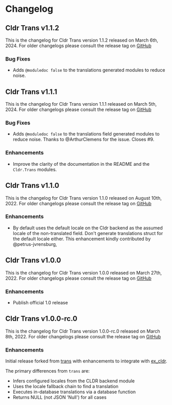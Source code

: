# Changelog

## Cldr Trans v1.1.2

This is the changelog for Cldr Trans version 1.1.2 released on March 6th, 2024.  For older changelogs please consult the release tag on [GitHub](https://github.com/elixir-cldr/cldr_trans/tags)

### Bug Fixes

* Adds `@moduledoc false` to the translations generated modules to reduce noise.

## Cldr Trans v1.1.1

This is the changelog for Cldr Trans version 1.1.1 released on March 5th, 2024.  For older changelogs please consult the release tag on [GitHub](https://github.com/elixir-cldr/cldr_trans/tags)

### Bug Fixes

* Adds `@moduledoc false` to the translations field generated modules to reduce noise. Thanks to @ArthurClemens for the issue. Closes #9.

### Enhancements

* Improve the clarity of the documentation in the README and the `Cldr.Trans` modules.

## Cldr Trans v1.1.0

This is the changelog for Cldr Trans version 1.1.0 released on August 10th, 2022.  For older changelogs please consult the release tag on [GitHub](https://github.com/elixir-cldr/cldr_trans/tags)

### Enhancements

* By default uses the default locale on the Cldr backend as the assumed locale of the non-translated field. Don't generate translations struct for the default locale either. This enhancement kindly contributed by @petrus-jvrensburg,

## Cldr Trans v1.0.0

This is the changelog for Cldr Trans version 1.0.0 released on March 27th, 2022.  For older changelogs please consult the release tag on [GitHub](https://github.com/elixir-cldr/cldr_trans/tags)

### Enhancements

* Publish official 1.0 release

## Cldr Trans v1.0.0-rc.0

This is the changelog for Cldr Trans version 1.0.0-rc.0 released on March 8th, 2022.  For older changelogs please consult the release tag on [GitHub](https://github.com/elixir-cldr/cldr_trans/tags)

### Enhancements

Initial release forked from [trans](https://github.com/crbelaus/trans) with enhancements to integrate with [ex_cldr](https://hex.pm/packages/ex_cldr).

The primary differences from `trans` are:
* Infers configured locales from the CLDR backend module
* Uses the locale fallback chain to find a translation
* Executes in-database translations via a database function
* Returns NULL (not JSON 'Null') for all cases

